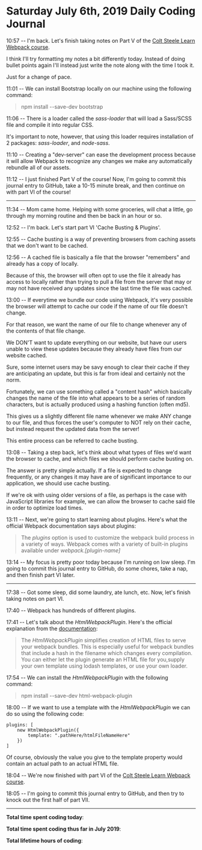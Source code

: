 # Saturday July 6th, 2019 Daily Coding Journal

10:57 -- I'm back. Let's finish taking notes on Part V of the [Colt Steele Learn Webpack course](https://www.youtube.com/watch?v=MpGLUVbqoYQ).

I think I'll try formatting my notes a bit differently today. Instead of doing bullet points again I'll instead just write the note along with the time I took it.

Just for a change of pace.

11:01 -- We can install Bootstrap locally on our machine using the following command:
> npm install --save-dev bootstrap

11:06 -- There is a loader called the *sass-loader* that will load a Sass/SCSS file and compile it into regular CSS.

It's important to note, however, that using this loader requires installation of 2 packages: *sass-loader*, and *node-sass*.

11:10 -- Creating a "dev-server" can ease the development process because it will allow Webpack to recognize any changes we make any automatically rebundle all of our assets.

11:12 -- I just finished Part V of the course! Now, I'm going to commit this journal entry to GitHub, take a 10-15 minute break, and then continue on with part VI of the course!
___

11:34 -- Mom came home. Helping with some groceries, will chat a little, go through my morning routine and then be back in an hour or so.

12:52 -- I'm back. Let's start part VI 'Cache Busting & Plugins'.

12:55 -- Cache busting is a way of preventing browsers from caching assets that we don't want to be cached.

12:56 -- A cached file is basically a file that the browser "remembers" and already has a copy of locally.

Because of this, the browser will often opt to use the file it already has access to locally rather than trying to pull a file from the server that may or may not have received any updates since the last time the file was cached.

13:00 -- If everytime we bundle our code using Webpack, it's very possible the browser will attempt to cache our code if the name of our file doesn't change.

For that reason, we want the name of our file to change whenever any of the contents of that file change.

We DON'T want to update everything on our website, but have our users unable to view these updates because they already have files from our website cached.

Sure, some internet users may be savy enough to clear their cache if they are anticipating an update, but this is far from ideal and certainly not the norm.

Fortunately, we can use something called a "content hash" which basically changes the name of the file into what appears to be a series of random characters, but is actually produced using a hashing function (often md5).

This gives us a slightly different file name whenever we make ANY change to our file, and thus forces the user's computer to NOT rely on their cache, but instead request the updated data from the server!

This entire process can be referred to cache busting.

13:08 -- Taking a step back, let's think about what types of files we'd want the browser to cache, and which files we should perform cache busting on.

The answer is pretty simple actually. If a file is expected to change frequently, or any changes it may have are of significant importance to our application, we should use cache busting.

If we're ok with using older versions of a file, as perhaps is the case with JavaScript libraries for example, we can allow the browser to cache said file in order to optimize load times.

13:11 -- Next, we're going to start learning about plugins. Here's what the official Webpack documentation says about plugins:
> The *plugins* option is used to customize the webpack build process in a variety of ways. Webpack comes with a variety of built-in plugins available under *webpack.[plugin-name]*

13:14 -- My focus is pretty poor today because I'm running on low sleep. I'm going to commit this journal entry to GitHub, do some chores, take a nap, and then finish part VI later.
___
17:38 -- Got some sleep, did some laundry, ate lunch, etc. Now, let's finish taking notes on part VI.

17:40 -- Webpack has hundreds of different plugins.

17:41 -- Let's talk about the *HtmlWebpackPlugin*. Here's the official explanation from the [documentation](https://webpack.js.org/plugins/html-webpack-plugin/):
> The *HtmlWebpackPlugin* simplifies creation of HTML files to serve your webpack bundles. This is especially useful for webpack bundles that include a hash in the filename which changes every compilation. You can either let the plugin generate an HTML file for you,supply your own template using lodash templates, or use your own loader.

17:54 -- We can install the *HtmlWebpackPlugin* with the following command:
> npm install --save-dev html-webpack-plugin

18:00 -- If we want to use a template with the *HtmlWebpackPlugin* we can do so using the following code:
```
plugins: [
    new HtmlWebpackPlugin({
        template: ".pathHere/htmlFileNameHere"
    })
]
```
Of course, obviously the value you give to the template property would contain an actual path to an actual HTML file.

18:04 -- We're now finished with part VI of the [Colt Steele Learn Webpack course](https://www.youtube.com/watch?v=MpGLUVbqoYQ).

18:05 -- I'm going to commit this journal entry to GitHub, and then try to knock out the first half of part VII.
___
**Total time spent coding today**: 

**Total time spent coding thus far in July 2019**: 

**Total lifetime hours of coding**: 